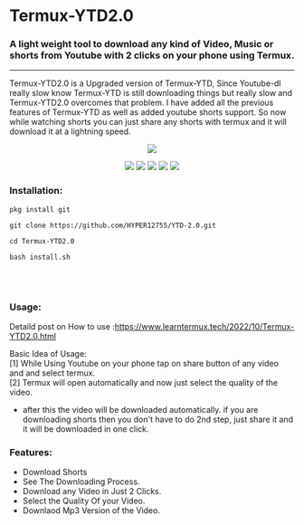 # Termux-YTD2.0
### A light weight tool to download any kind of Video, Music or shorts from Youtube with 2 clicks on your phone using Termux.
<hr>

Termux-YTD2.0 is a Upgraded version of Termux-YTD, Since Youtube-dl really slow know Termux-YTD is still downloading things but really slow and Termux-YTD2.0 overcomes that problem. I have added all the previous features of Termux-YTD as well as added youtube shorts support. So now while watching shorts you can just share any shorts with termux and it will download it at a lightning speed.

<p align="center">
<img src="https://user-images.githubusercontent.com/32749921/197327887-c4aca7fc-e475-4175-a289-08af6dceb340.png">
</p>
  
<p align="center">
  <img src="https://img.shields.io/badge/Maintained%3F-Yes-green?style=for-the-badge">
  <img src="https://img.shields.io/github/license/khansaad1275/Termux-YTD2.0?style=for-the-badge">
  <img src="https://img.shields.io/github/issues/khansaad1275/Termux-YTD2.0?color=violet&style=for-the-badge">
  <img src="https://img.shields.io/github/forks/khansaad1275/Termux-YTD2.0?color=teal&style=for-the-badge">
  <img src="https://img.shields.io/github/stars/khansaad1275/Termux-YTD2.0?style=for-the-badge">
</p>


### Installation:

```
pkg install git 
```
```
git clone https://github.com/HYPER12755/YTD-2.0.git
```
```
cd Termux-YTD2.0
```
```
bash install.sh
```
<br>
<br>

### Usage:
Detaild post on How to use :https://www.learntermux.tech/2022/10/Termux-YTD2.0.html

Basic Idea of Usage: <br>
[1] While Using Youtube on your phone tap on share button of any video and and select termux. <br>
[2] Termux will open automatically and now just select the quality of the video.<br>
- after this the video will be downloaded automatically. if you are downloading shorts then you don't have to do 2nd step, just share it and it will be downloaded in one click.

### Features:
- Download Shorts
- See The Downloading Process.
- Download any Video in Just 2 Clicks.
- Select the Quality Of your Video.
- Downlaod Mp3 Version of the Video.

<br>
<br>

